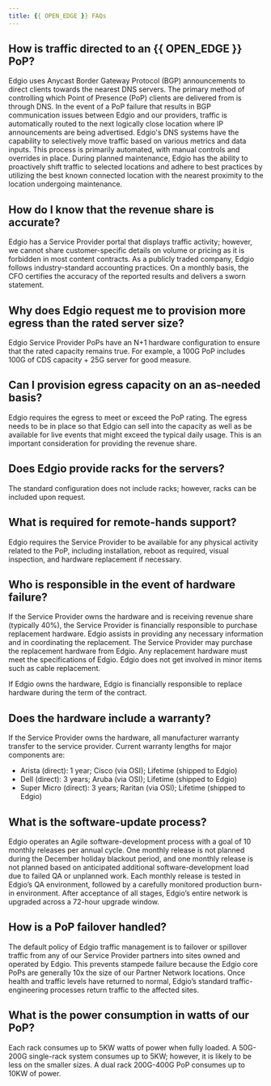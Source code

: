 ```yaml
---
title: {{ OPEN_EDGE }} FAQs
---
```


## How is traffic directed to an {{ OPEN_EDGE }} PoP?

Edgio uses Anycast Border Gateway Protocol (BGP) announcements to direct clients towards the nearest DNS servers. The primary method of controlling which Point of Presence (PoP) clients are delivered from is through DNS. In the event of a PoP failure that results in BGP communication issues between Edgio and our providers, traffic is automatically routed to the next logically close location where IP announcements are being advertised. Edgio's DNS systems have the capability to selectively move traffic based on various metrics and data inputs. This process is primarily automated, with manual controls and overrides in place. During planned maintenance, Edgio has the ability to proactively shift traffic to selected locations and adhere to best practices by utilizing the best known connected location with the nearest proximity to the location undergoing maintenance.

## How do I know that the revenue share is accurate?

Edgio has a Service Provider portal that displays traffic activity; however, we cannot share customer-specific details on volume or pricing as it is forbidden in most content contracts. As a publicly traded company, Edgio follows industry-standard accounting practices. On a monthly basis, the CFO certifies the accuracy of the reported results and delivers a sworn statement.

## Why does Edgio request me to provision more egress than the rated server size?

Edgio Service Provider PoPs have an N+1 hardware configuration to ensure that the rated capacity remains true. For example, a 100G PoP includes 100G of CDS capacity + 25G server for good measure.

## Can I provision egress capacity on an as-needed basis?

Edgio requires the egress to meet or exceed the PoP rating. The egress needs to be in place so that Edgio can sell into the capacity as well as be available for live events that might exceed the typical daily usage. This is an important consideration for providing the revenue share.

## Does Edgio provide racks for the servers?

The standard configuration does not include racks; however, racks can be included upon request.

## What is required for remote-hands support?

Edgio requires the Service Provider to be available for any physical activity related to the PoP, including installation, reboot as required, visual inspection, and hardware replacement if necessary.

## Who is responsible in the event of hardware failure?

If the Service Provider owns the hardware and is receiving revenue share (typically 40%), the Service Provider is financially responsible to purchase replacement hardware. Edgio assists in providing any necessary information and in coordinating the replacement. The Service Provider may purchase the replacement hardware from Edgio. Any replacement hardware must meet the specifications of Edgio. Edgio does not get involved in minor items such as cable replacement.

If Edgio owns the hardware, Edgio is financially responsible to replace hardware during the term of the contract.

## Does the hardware include a warranty?

If the Service Provider owns the hardware, all manufacturer warranty transfer to the service provider. Current warranty lengths for major components are:

- Arista (direct): 1 year; Cisco (via OSI); Lifetime (shipped to Edgio)
- Dell (direct): 3 years; Aruba (via OSI); Lifetime (shipped to Edgio)
- Super Micro (direct): 3 years; Raritan (via OSI); Lifetime (shipped to Edgio)

## What is the software-update process?

Edgio operates an Agile software-development process with a goal of 10 monthly releases per annual cycle. One monthly release is not planned during the December holiday blackout period, and one monthly release is not planned based on anticipated additional software-development load due to failed QA or unplanned work. Each monthly release is tested in Edgio’s QA environment, followed by a carefully monitored production burn-in environment. After acceptance of all stages, Edgio’s entire network is upgraded across a 72-hour upgrade window.

## How is a PoP failover handled?

The default policy of Edgio traffic management is to failover or spillover traffic from any of our Service Provider partners into sites owned and operated by Edgio. This prevents stampede failure because the Edgio core PoPs are generally 10x the size of our Partner Network locations. Once health and traffic levels have returned to normal, Edgio’s standard traffic-engineering processes return traffic to the affected sites.

## What is the power consumption in watts of our PoP?

Each rack consumes up to 5KW watts of power when fully loaded. A 50G-200G single-rack system consumes up to 5KW; however, it is likely to be less on the smaller sizes. A dual rack 200G-400G PoP consumes up to 10KW of power.
